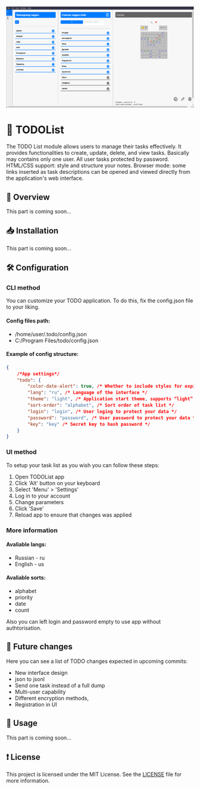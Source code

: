 ![preview](/preview/preview.png)

# 🗿 TODOList

The TODO List module allows users to manage their tasks effectively. It provides functionalities to create, update, delete, and view tasks. Basically may contains only one user. All user tasks protected by password.
HTML/CSS support: style and structure your notes.
Browser mode: some links inserted as task descriptions can be opened and viewed directly from the application's web interface.

## 🧭 Overview

This part is coming soon...

## 📥 Installation

This part is coming soon...

## 🛠️ Configuration

### CLI method

You can customize your TODO application. To do this, fix the config.json file to your liking.

#### Config files path:
- /home/user/.todo/config.json
- C:/Program Files/todo/config.json

#### Example of config structure:

```json
{
    /*App settings*/
    "todo": {
        "color-date-alert": true, /* Whether to include styles for expired date of task notification */
        "lang": "ru", /* Language of the interface */
        "theme": "light", /* Application start theme, supports “light” and “dark” variants */
        "sort-order": "alphabet", /* Sort order of task list */
        "login": "login", /* User loging to protect your data */
        "password": "password", /* User password to protect your data */
        "key": "key" /* Secret key to hash password */
    }
}
```

### UI method

To setup your task list as you wish you can follow these steps:
1. Open TODOList app
2. Click 'Alt' button on your keyboard
3. Select 'Menu' > 'Settings'
4. Log in to your account
5. Change parameters
6. Click 'Save'
7. Reload app to ensure that changes was applied 

### More information

#### Avaliable langs:
- Russian - ru
- English - us

#### Avaliable sorts:
- alphabet
- priority
- date
- count

Also you can left login and password empty to use app without authtorisation.

## 📝 Future changes

Here you can see a list of TODO changes expected in upcoming commits:

- New interface design
- json to jsonl
- Send one task instead of a full dump
- Multi-user capability
- Different encryption methods, 
- Registration in UI

## 💼 Usage

This part is coming soon...

## ❗️ License

This project is licensed under the MIT License. See the [LICENSE](/LICENSE) file for more information.